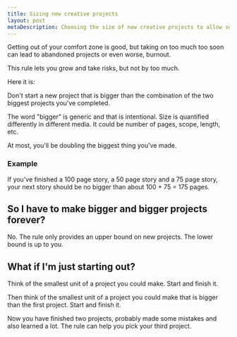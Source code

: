 ```yaml
---
title: Sizing new creative projects
layout: post
metaDescription: Choosing the size of new creative projects to allow sustainable growth
---
```


Getting out of your comfort zone is good, but taking on too much too soon can lead to abandoned projects or even worse, burnout.

This rule lets you grow and take risks, but not by too much.

Here it is:

<p class="quote">
Don't start a new project that is bigger than the combination of the two biggest projects you've completed.
</p>

The word "bigger" is generic and that is intentional. Size is quantified differently in different media. It could be number of pages, scope, length, etc.

At most, you'll be doubling the biggest thing you've made.

### Example

If you've finished a 100 page story, a 50 page story and a 75 page story, your next story should be no bigger than about 100 + 75 = 175 pages.

## So I have to make bigger and bigger projects forever?

No. The rule only provides an upper bound on new projects. The lower bound is up to you.

## What if I'm just starting out?

Think of the smallest unit of a project you could make. Start and finish it.

Then think of the smallest unit of a project you could make that is bigger than the first project. Start and finish it.

Now you have finished two projects, probably made some mistakes and also learned a lot. The rule can help you pick your third project.
